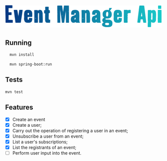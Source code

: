 <h1 align=center>
  <img src="./github/icon.png">
</h1>


## Running
```bash
  mvn install
```

```bash
  mvn spring-boot:run
```
## Tests

```bash
mvn test
``` 

## Features

- [X] Create an event
- [X] Create a user;
- [X] Carry out the operation of registering a user in an event;
- [X] Unsubscribe a user from an event;
- [X] List a user's subscriptions;
- [X] List the registrants of an event;
- [ ] Perform user input into the event.